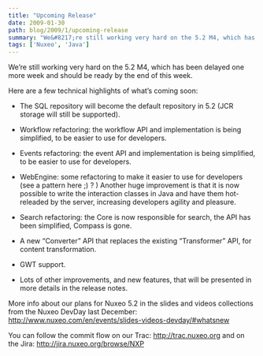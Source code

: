```yaml
---
title: "Upcoming Release"
date: 2009-01-30
path: blog/2009/1/upcoming-release
summary: "We&#8217;re still working very hard on the 5.2 M4, which has been delayed one more week and should be ready by the end of this week."
tags: ['Nuxeo', 'Java']
---
```


<p>We&#8217;re still working very hard on the 5.2 M4, which has been delayed one more week and should be ready by the end of this week.</p><p>Here are a few technical highlights of what&#8217;s coming soon:</p><ul><li><p>The SQL repository will become the default repository in 5.2 (JCR storage will still be supported).</p></li>
<li><p>Workflow refactoring: the workflow API and implementation is being simplified, to be easier to use for developers.</p></li>
<li><p>Events refactoring: the event API and implementation is being simplified, to be easier to use for developers.</p></li>
<li><p>WebEngine: some refactoring to make it easier to use for developers (see a pattern here ;) ? ) Another huge improvement is that it is now possible to write the interaction classes in Java and have them hot-releaded by the server, increasing developers agility and pleasure.</p></li>
<li><p>Search refactoring: the Core is now responsible for search, the API has been simplified, Compass is gone.</p></li>
<li><p>A new &#8220;Converter&#8221; API that replaces the existing &#8220;Transformer&#8221; API, for content transformation.</p></li>
<li><p>GWT support.</p></li>
<li><p>Lots of other improvements, and new features, that will be presented in more details in the release notes.</p></li>
</ul><p>More info about our plans for Nuxeo 5.2 in the slides and videos collections from the Nuxeo DevDay last December: <a href="http://www.nuxeo.com/en/events/slides-videos-devday/#whatsnew">http://www.nuxeo.com/en/events/slides-videos-devday/#whatsnew</a></p><p>You can follow the commit flow on our Trac: <a href="http://trac.nuxeo.org">http://trac.nuxeo.org</a> and on the Jira: <a href="http://jira.nuxeo.org/browse/NXP">http://jira.nuxeo.org/browse/NXP</a></p> 

